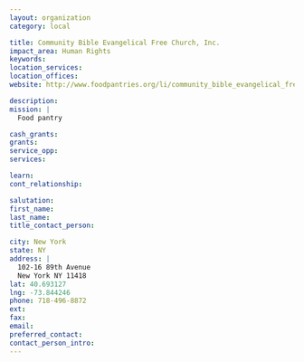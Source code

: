 ```yaml
---
layout: organization
category: local

title: Community Bible Evangelical Free Church, Inc.
impact_area: Human Rights
keywords: 
location_services: 
location_offices: 
website: http://www.foodpantries.org/li/community_bible_evangelical_free_church_11418

description: 
mission: |
  Food pantry

cash_grants: 
grants: 
service_opp: 
services: 

learn: 
cont_relationship: 

salutation: 
first_name: 
last_name: 
title_contact_person: 

city: New York
state: NY
address: |
  102-16 89th Avenue  
  New York NY 11418
lat: 40.693127
lng: -73.844246
phone: 718-496-8872
ext: 
fax: 
email: 
preferred_contact: 
contact_person_intro: 
---
```

